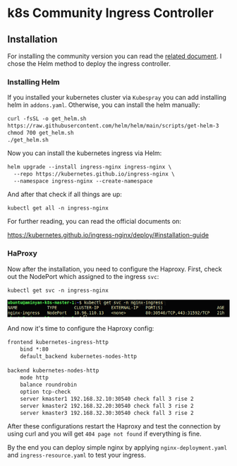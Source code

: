 # k8s Community Ingress Controller

## Installation

For installing the community version you can read the [related document](https://kubernetes.github.io/ingress-nginx/deploy/). I chose the Helm method to deploy the ingress controller.

### Installing Helm

If you installed your kubernetes cluster via `Kubespray` you can add installing helm in `addons.yaml`. Otherwise, you can install the helm manually:

```shell
curl -fsSL -o get_helm.sh https://raw.githubusercontent.com/helm/helm/main/scripts/get-helm-3
chmod 700 get_helm.sh
./get_helm.sh
```

 ‍‍‍‍Now you can install the kubernetes ingress via Helm:

```shell
helm upgrade --install ingress-nginx ingress-nginx \
  --repo https://kubernetes.github.io/ingress-nginx \
  --namespace ingress-nginx --create-namespace
```

And after that check if all things are up:

```shell
kubectl get all -n ingress-nginx
```

For further reading, you can read the official documents on:

https://kubernetes.github.io/ingress-nginx/deploy/#installation-guide 

### HaProxy

Now after the installation, you need to configure the Haproxy. First, check out the NodePort which assigned to the ingress  `svc`:

```shell
kubectl get svc -n ingress-nginx
```

![NodePort](../../images/NodePort.png)

And now it's time to configure the Haproxy config:

```shell
frontend kubernetes-ingress-http
    bind *:80
    default_backend kubernetes-nodes-http

backend kubernetes-nodes-http
    mode http
    balance roundrobin
    option tcp-check
    server kmaster1 192.168.32.10:30540 check fall 3 rise 2
    server kmaster2 192.168.32.20:30540 check fall 3 rise 2
    server kmaster3 192.168.32.30:30540 check fall 3 rise 2
```

After these configurations restart the Haproxy and test the connection by using curl and you will get `404 page not found` if everything is fine.

By the end you can deploy simple nginx by applying `nginx-deployment.yaml` and `ingress-resource.yaml` to test  your ingress.

